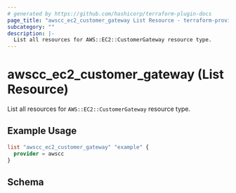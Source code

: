 ```yaml
---
# generated by https://github.com/hashicorp/terraform-plugin-docs
page_title: "awscc_ec2_customer_gateway List Resource - terraform-provider-awscc"
subcategory: ""
description: |-
  List all resources for AWS::EC2::CustomerGateway resource type.
---
```


# awscc_ec2_customer_gateway (List Resource)

List all resources for `AWS::EC2::CustomerGateway` resource type.

## Example Usage

```terraform
list "awscc_ec2_customer_gateway" "example" {
  provider = awscc
}
```

<!-- schema generated by tfplugindocs -->
## Schema
